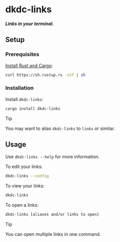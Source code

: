 # dkdc-links

***Links in your terminal.***

## Setup

### Prerequisites

[Install Rust and Cargo](https://doc.rust-lang.org/cargo/getting-started/installation.html):

```bash
curl https://sh.rustup.rs -sSf | sh
```

### Installation

Install `dkdc-links`:

```bash
cargo install dkdc-links
```

> [!TIP]
> You may want to alias `dkdc-links` to `links` or similar.

## Usage

Use `dkdc-links --help` for more information.

To edit your links:

```bash
dkdc-links --config
```

To view your links:

```bash
dkdc-links
```

To open a links:

```bash
dkdc-links [aliases and/or links to open]
```

> [!TIP]
> You can open multiple links in one command.

